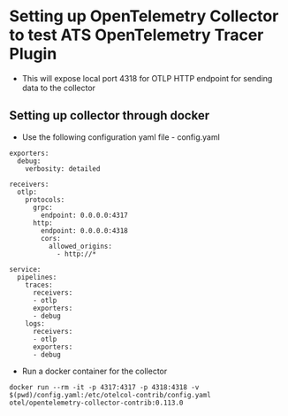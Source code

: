 Setting up OpenTelemetry Collector to test ATS OpenTelemetry Tracer Plugin
==========================================================================
* This will expose local port 4318 for OTLP HTTP endpoint for sending data to the collector

## Setting up collector through docker
* Use the following configuration yaml file - config.yaml
```
exporters:
  debug:
    verbosity: detailed

receivers:
  otlp:
    protocols:
      grpc:
        endpoint: 0.0.0.0:4317
      http:
        endpoint: 0.0.0.0:4318
        cors:
          allowed_origins:
            - http://*

service:
  pipelines:
    traces:
      receivers:
      - otlp
      exporters:
      - debug
    logs:
      receivers:
      - otlp
      exporters:
      - debug
```
* Run a docker container for the collector
```
docker run --rm -it -p 4317:4317 -p 4318:4318 -v $(pwd)/config.yaml:/etc/otelcol-contrib/config.yaml otel/opentelemetry-collector-contrib:0.113.0
```



